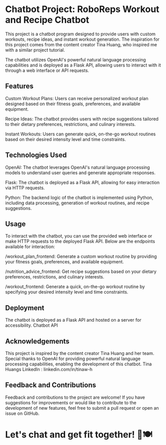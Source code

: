 

# Chatbot Project: RoboReps Workout and Recipe Chatbot

This project is a chatbot program designed to provide users with custom workouts, recipe ideas, and instant workout generation. 
The inspiration for this project comes from the content creator Tina Huang, who inspired me with a similar project tutorial.

The chatbot utilizes OpenAI's powerful natural language processing capabilities and is deployed as a Flask API, allowing users to interact with it through a web interface or API requests.

## Features
Custom Workout Plans: Users can receive personalized workout plan designed based on their fitness goals, preferences, and available equipment.

Recipe Ideas: The chatbot provides users with recipe suggestions tailored to their dietary preferences, restrictions, and culinary interests.

Instant Workouts: Users can generate quick, on-the-go workout routines based on their desired intensity level and time constraints.

## Technologies Used
OpenAI: The chatbot leverages OpenAI's natural language processing models to understand user queries and generate appropriate responses.

Flask: The chatbot is deployed as a Flask API, allowing for easy interaction via HTTP requests.

Python: The backend logic of the chatbot is implemented using Python, including data processing, generation of workout routines, and recipe suggestions.

## Usage
To interact with the chatbot, you can use the provided web interface or make HTTP requests to the deployed Flask API. Below are the endpoints available for interaction:

/workout_plan_frontend: Generate a custom workout routine by providing your fitness goals, preferences, and available equipment.

/nutrition_advice_frontend: Get recipe suggestions based on your dietary preferences, restrictions, and culinary interests.

/workout_frontend: Generate a quick, on-the-go workout routine by specifying your desired intensity level and time constraints.

## Deployment
The chatbot is deployed as a Flask API and hosted on a server for accessibility. 
Chatbot API

## Acknowledgements
This project is inspired by the content creator Tina Huang and her team. Special thanks to OpenAI for providing powerful natural language processing capabilities, enabling the development of this chatbot.
Tina Huangs LinkedIn : linkedin.com/in/tinaw-h

## Feedback and Contributions
Feedback and contributions to the project are welcome! If you have suggestions for improvements or would like to contribute to the development of new features, feel free to submit a pull request or open an issue on GitHub.

# Let's chat and get fit together! 💪🍽️
